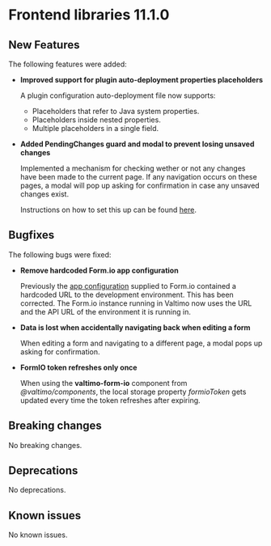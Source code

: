# Frontend libraries 11.1.0

## New Features

The following features were added:

* **Improved support for plugin auto-deployment properties placeholders**

  A plugin configuration auto-deployment file now supports:
  - Placeholders that refer to Java system properties.
  - Placeholders inside nested properties.
  - Multiple placeholders in a single field.

* **Added PendingChanges guard and modal to prevent losing unsaved changes**

  Implemented a mechanism for checking wether or not any changes have been made to the current page. If any navigation occurs on these pages, a modal will pop up asking for confirmation in case any unsaved changes exist.

  Instructions on how to set this up can be found [here](/using-valtimo/pending-changes/pending-changes.md).

## Bugfixes

The following bugs were fixed:

* **Remove hardcoded Form.io app configuration**

  Previously the [app configuration](https://help.form.io/developers/introduction/application) supplied to Form.io
  contained a hardcoded URL to the development environment. This has been corrected. The Form.io instance running in
  Valtimo now uses the URL and the API URL of the environment it is running in.

* **Data is lost when accidentally navigating back when editing a form**

  When editing a form and navigating to a different page, a modal pops up asking for confirmation.

* **FormIO token refreshes only once**

  When using the **valtimo-form-io** component from *@valtimo/components*, the local storage property *formioToken* gets updated every time the token refreshes after expiring.

## Breaking changes

No breaking changes.

## Deprecations

No deprecations.

## Known issues

No known issues.
